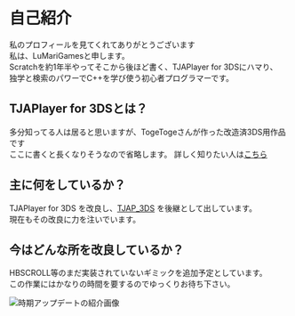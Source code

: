 # 自己紹介  

私のプロフィールを見てくれてありがとうございます  
私は、LuMariGamesと申します。  
Scratchを約1年半やってそこから後ほど書く、TJAPlayer for 3DSにハマり、  
独学と検索のパワーでC++を学び使う初心者プログラマーです。  

## TJAPlayer for 3DSとは？

多分知ってる人は居ると思いますが、TogeTogeさんが作った改造済3DS用作品です  
ここに書くと長くなりそうなので省略します。
詳しく知りたい人は[こちら](https://github.com/togetg/TJAPlayer_for_3DS)

## 主に何をしているか？

TJAPlayer for 3DS を改良し、[TJAP_3DS](https://github.com/LuMariGames/TJAP_3DS) を後継として出しています。  
現在もその改良に力を注いでいます。  

## 今はどんな所を改良しているか？  

HBSCROLL等のまだ実装されていないギミックを追加予定としています。  
この作業にはかなりの時間を要するのでゆっくりお待ち下さい。  

![時期アップデートの紹介画像](https://github.com/user-attachments/assets/e672b358-6daa-4a8a-a998-63bcddf17483)
